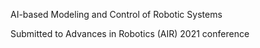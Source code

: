 AI-based Modeling and Control of Robotic Systems

Submitted to Advances in Robotics (AIR) 2021 conference
